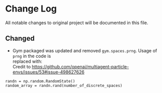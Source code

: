 # Change Log

All notable changes to original project will be documented in this file.

## Changed
- Gym packaged was updated and removed `gym.spaces.prng`. Usage of `prng` in the code is  
replaced with:  
Credit to https://github.com/openai/multiagent-particle-envs/issues/53#issue-498627626
```
randn = np.random.RandomState()
random_array = randn.rand(number_of_discrete_spaces) 
```
